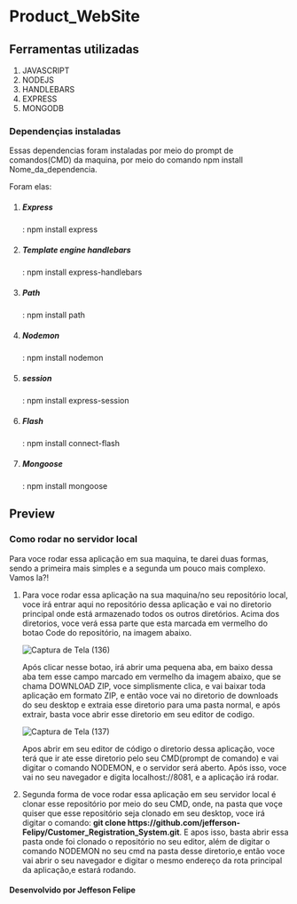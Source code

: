 # Product_WebSite

<h2>Ferramentas utilizadas</h2>
<ol>
<li>JAVASCRIPT</li>
<li>NODEJS</li>
<li>HANDLEBARS</li>
<li>EXPRESS</li>
<li>MONGODB</li>
</ol>
  
<h3>Dependençias instaladas</h3>
<p>Essas dependencias foram instaladas por meio do prompt de comandos(CMD) da maquina, por meio do comando npm install Nome_da_dependencia.</p>
<p>Foram elas:</p>
<ol>
<li> <h5>Express</h5> : npm install express</li>
<li> <h5>Template engine handlebars</h5> : npm install express-handlebars</li>
<li> <h5>Path</h5> : npm install path</li>
<li> <h5>Nodemon</h5> : npm install nodemon</li>
<li> <h5>session</h5> : npm install express-session</li>
<li> <h5>Flash</h5> : npm install connect-flash</li>
<li> <h5>Mongoose</h5> : npm install mongoose</li>
</ol>

<h2>Preview</h2>


<h3>Como rodar no servidor local</h3>
<p>Para voce rodar essa aplicação em sua maquina, te darei duas formas, sendo a primeira mais simples e a segunda um pouco mais complexo. Vamos la?!</p>

<ol>
<li> Para voce rodar essa aplicação na sua maquina/no seu repositório local, voce irá entrar aqui no repositório dessa aplicação e vai no diretorio principal onde está armazenado todos os outros diretórios. Acima dos diretorios, voce verá essa parte que esta marcada em vermelho do botao Code do repositório, na imagem abaixo.

![Captura de Tela (136)](https://user-images.githubusercontent.com/119543591/215285210-cca1e003-7e6d-4e51-89a7-ac87512fa3f8.png)

<p> Após clicar nesse botao, irá abrir uma pequena aba, em baixo dessa aba tem esse campo marcado em vermelho da imagem abaixo, que se chama DOWNLOAD ZIP, voce simplismente clica, e vai baixar toda aplicação em formato ZIP, e então voce vai no diretorio de downloads do seu desktop e extraia esse diretorio para uma pasta normal, e após extrair, basta voce abrir esse diretorio em seu editor de codigo. </p>

![Captura de Tela (137)](https://user-images.githubusercontent.com/119543591/215286043-ebc3d187-0244-47f9-bb11-420d7f3f5d43.png)

<p> Apos abrir em seu editor de código o diretorio dessa aplicação, voce terá que ir ate esse diretorio pelo seu CMD(prompt de comando) e vai digitar o comando NODEMON, e o servidor será aberto. Após isso, voce vai no seu navegador e digita localhost://8081, e a aplicação irá rodar.</p></li>

<li>Segunda forma de voce rodar essa aplicação em seu servidor local é clonar esse repositório por meio do seu CMD, onde, na pasta que voçe quiser que esse repositório seja clonado em seu desktop, voce irá digitar o comando: <strong> git clone https://github.com/jefferson-Felipy/Customer_Registration_System.git</strong>. E apos isso, basta abrir essa pasta onde foi clonado o repositório no seu editor, além de digitar o comando NODEMON no seu cmd na pasta desse diretorio,e então voce vai abrir o seu navegador e digitar o mesmo endereço da rota principal da aplicação,e estará rodando.</li>
</ol>

<h4>Desenvolvido por Jeffeson Felipe</h4>
